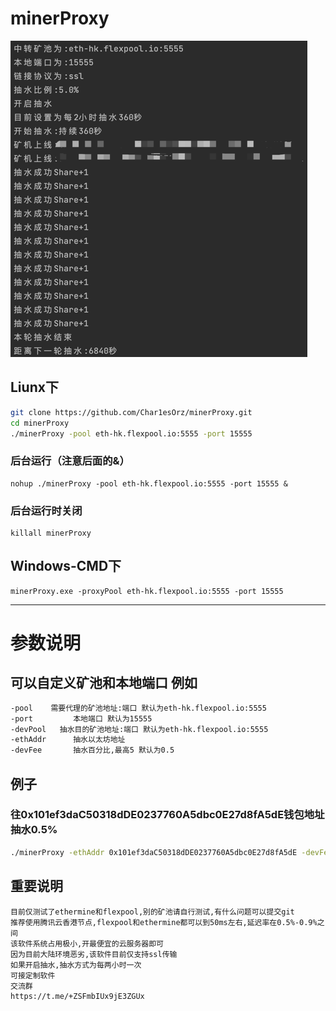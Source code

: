# minerProxy

![img.png](img.png)

## Liunx下

```bash
git clone https://github.com/Char1esOrz/minerProxy.git
cd minerProxy 
./minerProxy -pool eth-hk.flexpool.io:5555 -port 15555
```
### 后台运行（注意后面的&）
```bigquery
nohup ./minerProxy -pool eth-hk.flexpool.io:5555 -port 15555 &
```
### 后台运行时关闭
```bigquery
killall minerProxy
```
## Windows-CMD下

```bigquery
minerProxy.exe -proxyPool eth-hk.flexpool.io:5555 -port 15555
```

---

# 参数说明

## 可以自定义矿池和本地端口 例如

```bash
-pool    需要代理的矿池地址:端口 默认为eth-hk.flexpool.io:5555
-port         本地端口 默认为15555
-devPool   抽水目的矿池地址:端口 默认为eth-hk.flexpool.io:5555
-ethAddr      抽水以太坊地址
-devFee       抽水百分比,最高5 默认为0.5
```

## 例子

### 往0x101ef3daC50318dDE0237760A5dbc0E27d8fA5dE钱包地址抽水0.5%

```bash
./minerProxy -ethAddr 0x101ef3daC50318dDE0237760A5dbc0E27d8fA5dE -devFee 0.5
```

## 重要说明

```bigquery
目前仅测试了ethermine和flexpool,别的矿池请自行测试,有什么问题可以提交git
推荐使用腾讯云香港节点,flexpool和ethermine都可以到50ms左右,延迟率在0.5%-0.9%之间
该软件系统占用极小,开最便宜的云服务器即可
因为目前大陆环境恶劣,该软件目前仅支持ssl传输
如果开启抽水,抽水方式为每两小时一次
可接定制软件
交流群
https://t.me/+ZSFmbIUx9jE3ZGUx
```

